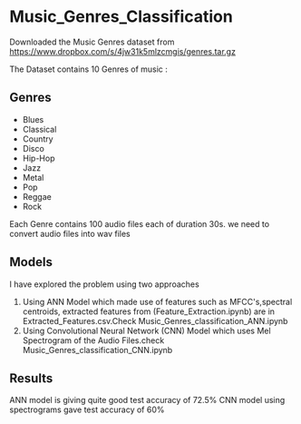 # Music_Genres_Classification

Downloaded the Music Genres dataset from https://www.dropbox.com/s/4jw31k5mlzcmgis/genres.tar.gz

The Dataset contains 10 Genres of music :
## Genres
* Blues
* Classical
* Country
* Disco
* Hip-Hop
* Jazz
* Metal
* Pop
* Reggae
* Rock


 Each Genre contains 100 audio files each of duration 30s.
 we need to convert audio files into wav files

## Models
I have explored the problem using two approaches 
1) Using ANN Model which made use of features such as MFCC's,spectral centroids, extracted features from (Feature_Extraction.ipynb) are in Extracted_Features.csv.Check Music_Genres_classification_ANN.ipynb
2) Using Convolutional Neural Network (CNN) Model which uses  Mel Spectrogram of the Audio Files.check Music_Genres_classification_CNN.ipynb

## Results

ANN model is giving quite good test accuracy of 72.5%
CNN model using spectrograms gave test accuracy of 60%
